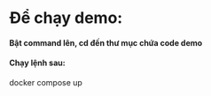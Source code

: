 # Để chạy demo:
#### Bật command lên, cd đến thư mục chứa code demo
#### Chạy lệnh sau:
docker compose up
